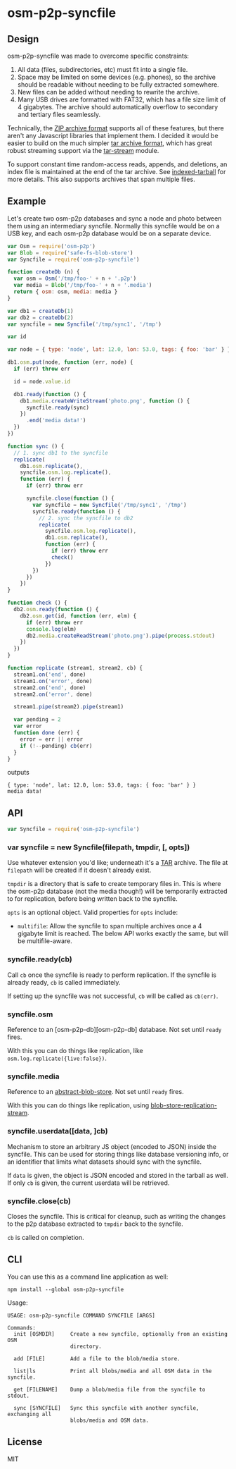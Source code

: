 # osm-p2p-syncfile

## Design

osm-p2p-syncfile was made to overcome specific constraints:

1. All data (files, subdirectories, etc) must fit into a single file.
2. Space may be limited on some devices (e.g. phones), so the archive should be readable without needing to be fully extracted somewhere.
3. New files can be added without needing to rewrite the archive.
4. Many USB drives are formatted with FAT32, which has a file size limit of 4 gigabytes. The archive should automatically overflow to secondary and tertiary files seamlessly.

Technically, the [ZIP archive format](https://en.wikipedia.org/wiki/ZIP_(file_format)) supports all of these features, but there aren't any Javascript libraries that implement them. I decided it would be easier to build on the much simpler [tar archive format][tar], which has great robust streaming support via the [tar-stream](https://github.com/mafintosh/tar-stream) module.

To support constant time random-access reads, appends, and deletions, an index file is maintained at the end of the tar archive. See [indexed-tarball](https://github.com/noffle/indexed-tarball) for more details. This also supports archives that span multiple files.

## Example

Let's create two osm-p2p databases and sync a node and photo between them using an intermediary syncfile. Normally this syncfile would be on a USB key, and each osm-p2p database would be on a separate device.

```js
var Osm = require('osm-p2p')
var Blob = require('safe-fs-blob-store')
var Syncfile = require('osm-p2p-syncfile')

function createDb (n) {
  var osm = Osm('/tmp/foo-' + n + '.p2p')
  var media = Blob('/tmp/foo-' + n + '.media')
  return { osm: osm, media: media }
}

var db1 = createDb(1)
var db2 = createDb(2)
var syncfile = new Syncfile('/tmp/sync1', '/tmp')

var id

var node = { type: 'node', lat: 12.0, lon: 53.0, tags: { foo: 'bar' } }

db1.osm.put(node, function (err, node) {
  if (err) throw err

  id = node.value.id

  db1.ready(function () {
    db1.media.createWriteStream('photo.png', function () {
      syncfile.ready(sync)
    })
      .end('media data!')
  })
})

function sync () {
  // 1. sync db1 to the syncfile
  replicate(
    db1.osm.replicate(),
    syncfile.osm.log.replicate(),
    function (err) {
      if (err) throw err

      syncfile.close(function () {
        var syncfile = new Syncfile('/tmp/sync1', '/tmp')
        syncfile.ready(function () {
          // 2. sync the syncfile to db2
          replicate(
            syncfile.osm.log.replicate(),
            db1.osm.replicate(),
            function (err) {
              if (err) throw err
              check()
            })
        })
      })
    })
}

function check () {
  db2.osm.ready(function () {
    db2.osm.get(id, function (err, elm) {
      if (err) throw err
      console.log(elm)
      db2.media.createReadStream('photo.png').pipe(process.stdout)
    })
  })
}

function replicate (stream1, stream2, cb) {
  stream1.on('end', done)
  stream1.on('error', done)
  stream2.on('end', done)
  stream2.on('error', done)

  stream1.pipe(stream2).pipe(stream1)

  var pending = 2
  var error
  function done (err) {
    error = err || error
    if (!--pending) cb(err)
  }
}

```

outputs

```
{ type: 'node', lat: 12.0, lon: 53.0, tags: { foo: 'bar' } }
media data!
```

## API

```js
var Syncfile = require('osm-p2p-syncfile')
```

### var syncfile = new Syncfile(filepath, tmpdir, [, opts])

Use whatever extension you'd like; underneath it's a [TAR][tar] archive. The file at `filepath` will be created if it doesn't already exist.

`tmpdir` is a directory that is safe to create temporary files in. This is where the osm-p2p database (not the media though!) will be temporarily extracted to for replication, before being written back to the syncfile.

`opts` is an optional object. Valid properties for `opts` include:

- `multifile`: Allow the syncfile to span multiple archives once a 4 gigabyte limit is reached. The below API works exactly the same, but will be multifile-aware.

### syncfile.ready(cb)

Call `cb` once the syncfile is ready to perform replication. If the syncfile is already ready, `cb` is called immediately.

If setting up the syncfile was not successful, `cb` will be called as `cb(err)`.

### syncfile.osm

Reference to an [osm-p2p-db][osm-p2p-db] database. Not set until `ready` fires.

With this you can do things like replication, like `osm.log.replicate({live:false})`.

### syncfile.media

Reference to an [abstract-blob-store](https://github.com/maxogden/abstract-blob-store). Not set until `ready` fires.

With this you can do things like replication, using [blob-store-replication-stream](https://github.com/noffle/blob-store-replication-stream).

### syncfile.userdata([data, ]cb)

Mechanism to store an arbitrary JS object (encoded to JSON) inside the syncfile. This can be used for storing things like database versioning info, or an identifier that limits what datasets should sync with the syncfile.

If `data` is given, the object is JSON encoded and stored in the tarball as well. If only `cb` is given, the current userdata will be retrieved.

### syncfile.close(cb)

Closes the syncfile. This is critical for cleanup, such as writing the changes to the p2p database extracted to `tmpdir` back to the syncfile.

`cb` is called on completion.

## CLI

You can use this as a command line application as well:

```
npm install --global osm-p2p-syncfile
```

Usage:

```
USAGE: osm-p2p-syncfile COMMAND SYNCFILE [ARGS]

Commands:
  init [OSMDIR]     Create a new syncfile, optionally from an existing OSM
                    directory.

  add [FILE]        Add a file to the blob/media store.

  list|ls           Print all blobs/media and all OSM data in the syncfile.

  get [FILENAME]    Dump a blob/media file from the syncfile to stdout.

  sync [SYNCFILE]   Sync this syncfile with another syncfile, exchanging all
                    blobs/media and OSM data.
```

## License

MIT

[tar]: https://en.wikipedia.org/wiki/Tar_%28computing%29
